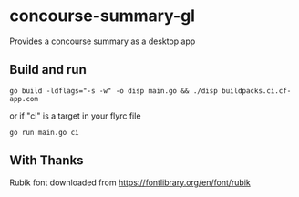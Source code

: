 # concourse-summary-gl

Provides a concourse summary as a desktop app

## Build and run

```
go build -ldflags="-s -w" -o disp main.go && ./disp buildpacks.ci.cf-app.com
```

or if "ci" is a target in your flyrc file

```
go run main.go ci
```

## With Thanks

Rubik font downloaded from https://fontlibrary.org/en/font/rubik
